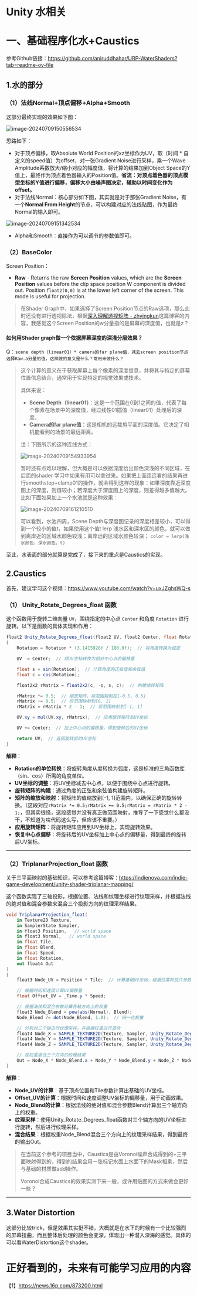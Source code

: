 # Unity 水相关

# 一、基础程序化水+Caustics

参考Github链接：https://github.com/aniruddhahar/URP-WaterShaders?tab=readme-ov-file

## 1.水的部分

### （1）法线Normal+顶点偏移+Alpha+Smooth

这部分最终实现的效果如下图：

![image-20240709150556534](./assets/image-20240709150556534.png)

思路如下：

- 对于顶点偏移，取Absolute World Position的xz坐标作为UV，取（时间 * 自定义的speed值）为offset，对一张Gradient Noise进行采样，乘一个Wave Amplitude系数放大/缩小对应的幅度值，将计算的结果加到Object Space的Y值上，最终作为顶点着色器输入的Position值。**省流：对顶点着色器的顶点模型坐标的Y值进行偏移，偏移大小由噪声图决定，辅助以时间变化作为offset。**
- 对于法线Normal：核心部分如下图，其实就是对于那张Gradient Noise，有一个**Normal From Height**的节点，可以构建对应的法线贴图，作为最终Normal的输入即可。

![image-20240709151342534](./assets/image-20240709151342534.png)

- Alpha和Smooth：直接作为可以调节的参数值即可。



### （2）BaseColor

Screen Position：

- **Raw** - Returns the raw **Screen Position** values, which are the **Screen Position** values before the clip space position W component is divided out. Position `float2(0,0)` is at the lower left corner of the screen. This mode is useful for projection.

> 在Shader Graph中，如果选择了Screen Position节点的Raw选项，那么此时还没有进行透视除法，根据[深入理解透视矩阵 - zhyingkun](https://www.zhyingkun.com/perspective/perspective/)这篇博客的内容，我感觉这个Screen Position的w分量指的是屏幕的深度值，也就是z？



#### 如何用Shader graph做一个依据屏幕深度的深浅分层效果？

Q：`scene depth（linear01）* camera的far plane值，减去screen position节点选择Raw.a分量的值，这样做的意义是什么？常用来做什么？`

> 这个计算的意义在于获取屏幕上每个像素的深度信息，并将其与特定的屏幕位置信息结合，通常用于实现特定的视觉效果或技术。
>
> 具体来说：
>
> - **Scene Depth（linear01）**：这是一个范围在0到1之间的值，代表了每个像素在场景中的深度值，经过线性01插值（linear01）处理后的深度。
> - **Camera的far plane值**：这是相机的远裁剪平面的深度值。它决定了相机能看到的场景的最远距离。
>
> 注：下图所示的这种连线方式：
>
> ![image-20240709154933954](./assets/image-20240709154933954.png)
>
> 暂时还有点难以理解，但大概是可以依据深度给出颜色深浅的不同区域，在后面的shader 学习中如果有用可以拿过来。如果把上面连连看的结果再进行smoothstep+clamp01的操作，就会得到这样的现象：如果深度靠近深度图上的深度，则值较小；若深度大于深度图上的深度，则差得越多值越大。比如下面如果加上一个水池就是这种效果：
>
> ![image-20240709161210510](./assets/image-20240709161210510.png)
>
> 可以看到，水池四周，Scene Depth与深度图记录的深度相差较小，可以得到一个较小的值t，如果使用这个值t lerp 浅水区和深水区的颜色，就可以做到离岸近的区域水颜色较浅；离岸远的区域水颜色较深； `color = lerp(浅水颜色，深水颜色，t)`

至此，水表面的部分就算是完成了，接下来的重点是Caustics的实现。



## 2.Caustics

首先，建议学习这个视频：https://www.youtube.com/watch?v=uxJZghsWQ-s

### （1） Unity_Rotate_Degrees_float 函数

这个函数用于旋转二维向量 `UV`，围绕指定的中心点 `Center` 和角度 `Rotation` 进行旋转。以下是函数的具体实现和作用：

```c#
float2 Unity_Rotate_Degrees_float(float2 UV, float2 Center, float Rotation)
{
    Rotation = Rotation * (3.1415926f / 180.0f);  // 将角度转换为弧度

    UV -= Center;  // 将UV坐标转换为相对中心点的偏移量

    float s = sin(Rotation);  // 计算角度的正弦值和余弦值
    float c = cos(Rotation);

    float2x2 rMatrix = float2x2(c, -s, s, c);  // 构建旋转矩阵

    rMatrix *= 0.5;  // 缩放矩阵，将范围限制在[-0.5, 0.5]
    rMatrix += 0.5;  // 将范围映射到[0, 1]
    rMatrix = rMatrix * 2 - 1;  // 将范围映射到[-1, 1]

    UV.xy = mul(UV.xy, rMatrix);  // 应用旋转矩阵到UV坐标

    UV += Center;  // 加上中心点的偏移量，得到旋转后的UV坐标

    return UV;  // 返回旋转后的UV坐标
}
```

**解释**：

- **Rotation的单位转换**：将旋转角度从度转换为弧度，这是标准的三角函数库（sin、cos）所需的角度单位。
- **UV坐标的调整**：将UV坐标减去中心点，以便于围绕中心点进行旋转。
- **旋转矩阵的构建**：通过角度的正弦和余弦值构建旋转矩阵。
- **矩阵的缩放和映射**：将矩阵的值缩放到[-1, 1]范围内，以确保正确的旋转转换。（这段对应`rMatrix *= 0.5;rMatrix += 0.5;rMatrix = rMatrix * 2 - 1;`，但其实很怪，这段感觉并没有真正做范围映射，推导了一下感觉什么都没干，不知道为啥代码这么写，但应该不重要。）
- **应用旋转矩阵**：将旋转矩阵应用到UV坐标上，实现旋转效果。
- **恢复中心点偏移**：将旋转后的UV坐标加上中心点的偏移量，得到最终的旋转后UV坐标。



------



### （2）TriplanarProjection_float 函数

关于三平面映射的基础知识，可以参考这篇博客：https://indienova.com/indie-game-development/unity-shader-triplanar-mapping/

这个函数实现了三轴投影，根据位置、法线和纹理坐标进行纹理采样，并根据法线的绝对值和混合参数来混合三个投影方向的纹理采样结果。

```c#
void TriplanarProjection_float(
    in Texture2D Texture,
    in SamplerState Sampler,
    in float3 Position,   // world space
    in float3 Normal,   // world space
    in float Tile,
    in float Blend,
    in float Speed,
    in float Rotation,
    out float4 Out
)
{
    float3 Node_UV = Position * Tile;  // 计算基础UV坐标，根据位置和瓦片参数

    // 根据时间和速度计算UV偏移量
    float Offset_UV = _Time.y * Speed;

    // 根据法线和混合参数计算各轴方向上的权重
    float3 Node_Blend = pow(abs(Normal), Blend);
    Node_Blend /= dot(Node_Blend, 1.0);  // 归一化权重

    // 分别对三个轴进行纹理采样，并根据权重进行混合
    float4 Node_X = SAMPLE_TEXTURE2D(Texture, Sampler, Unity_Rotate_Degrees_float(Node_UV.zy, 0, Rotation) + Offset_UV);
    float4 Node_Y = SAMPLE_TEXTURE2D(Texture, Sampler, Unity_Rotate_Degrees_float(Node_UV.xz, 0, Rotation) + Offset_UV);
    float4 Node_Z = SAMPLE_TEXTURE2D(Texture, Sampler, Unity_Rotate_Degrees_float(Node_UV.xy, 0, Rotation) + Offset_UV);

    // 按权重混合三个方向的纹理结果
    Out = Node_X * Node_Blend.x + Node_Y * Node_Blend.y + Node_Z * Node_Blend.z;
}
```

**解释**：

- **Node_UV的计算**：基于顶点位置和Tile参数计算出基础的UV坐标。
- **Offset_UV的计算**：根据时间和速度调整UV坐标的偏移量，用于动画效果。
- **Node_Blend的计算**：根据法线的绝对值和混合参数Blend计算出三个轴方向上的权重。
- **纹理采样**：使用Unity_Rotate_Degrees_float函数对三个轴方向的UV坐标进行旋转，然后进行纹理采样。
- **混合结果**：根据权重Node_Blend混合三个方向上的纹理采样结果，得到最终的输出Out。

> 在当前这个参考的项目当中，Caustics是由Voronoi噪声合成得到的+三平面映射得到的，得到的结果会用一张标记水面上水面下的Mask相乘，然后与基础的材质做add操作。
>
> Voronoi合成Caustics的效果实测下来一般，或许用贴图的方式来做会更好一些？

------



## 3.Water Distortion

这部分比较trick，但是效果其实挺不错，大概就是在水下的时候有一个比较强烈的屏幕扭曲，而且整体后处理的颜色会变深，体现出一种潜入深海的感觉。具体的可以看WaterDistortion这个shader。



# 正好看到的，未来有可能学习应用的内容

【1】https://news.16p.com/873200.html